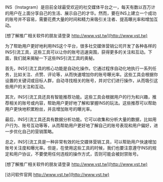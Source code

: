 INS（Instagram）是目前全球最受欢迎的社交媒体平台之一，每天有数以百万计的用户在上面分享自己的生活、展示自己的才华。然而，要在INS上建立一个成功的账号并不容易，需要花费大量的时间和精力来吸引关注者、提高曝光率和增加互动。

[想了解推广相关软件的朋友请登录 http://www.vst.tw](http://www.vst.tw)

为了帮助用户更好地利用INS这个平台，很多社交媒体营销公司开发了各种各样的INS引流工具，这些工具可以让你的账号迅速突围，获得更多的关注和互动。下面，我们就来揭秘一下这些INS引流工具的奥秘。

首先，INS引流工具的核心功能是自动化操作。它通过程序自动化地执行一系列任务，比如关注、点赞、评论等，从而快速增加你的账号曝光率。这些工具会根据你设置的关键词或目标人群，自动寻找相关的账号，并对它们进行操作，从而吸引这些用户的关注和互动。

其次，INS引流工具还具有智能推荐功能。这些工具会根据用户的行为和兴趣，推荐相关的账号或内容，帮助用户更好地了解和掌握INS的玩法。这些推荐可以帮助用户更快地积累粉丝，并且增加账号的曝光率。

最后，INS引流工具还具有数据分析功能。它可以收集和分析大量的数据，比如用户行为、账号互动等等，从而帮助用户更好地了解自己的账号表现和用户偏好，进一步优化自己的营销策略。

总之，INS引流工具是一种非常有效的社交媒体营销工具，可以帮助用户快速增加账号关注度和曝光率。但是，在使用这些工具的时候，我们也要注意遵守INS的规定和用户协议，不要使用任何违规的操作方式，否则可能会被封禁账号。

[想了解推广相关软件的朋友请登录 http://www.vst.tw](http://www.vst.tw)


[访问软件官网 http://www.vst.tw](http://www.vst.tw)
